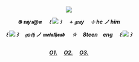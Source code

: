 
<h5 align="center"
  
 ![](https://64.media.tumblr.com/f5100189dfbedf8276c743b168303fc6/4118a06fc1616a9e-b1/s250x400/e31a4b710c4524ebfe64fd296bd5763ba1cc5899.gifv)

𝕲 𝖗𝖆y𝖘@𝖓 　 ꒰ ![](https://64.media.tumblr.com/f349a7cbd231bd04145fd50aab22eaca/4149a1d35ab9816c-5d/s75x75_c1/a8317198e7f68ebafc6418ec63d5aff88c5d54ee.gifv) ꒱ 　 + 𝔤𝔯𝔞y　 ⊹ h**e** ノ him 

꒰ ![](https://64.media.tumblr.com/d65212d0050b2057686a31a3033377a4/9a5e59d4a20102aa-17/s75x75_c1/f537b0a0585d89556f1dfac7a609449e0dcd6813.gifv) ꒱ 　𝔤o𝔱𝔥 ノ 𝖒𝖊𝖙𝖆𝖑𝖍𝖊𝖆𝖉 　 **☆**　8teen　eng 　꒰ ![](https://64.media.tumblr.com/7a0f2db2bc00cc8a7594668bf74980ba/650b905690781a76-4b/s75x75_c1/af967e19e2b3717043084bc48c04693306592b2c.gifv) ꒱ 

![]()

 [O1.](https://rentry.co/beatradio)　 [O2.](https://spacehey.com/6zerb)　 [O3.](https://open.spotify.com/user/29b3w3o2vjw1nawbodxm5igjw?si=4402ddc581344289)
